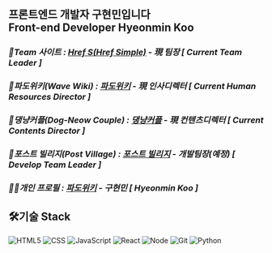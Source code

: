 <h2> 프론트엔드 개발자 구현민입니다<br>
Front-end Developer Hyeonmin Koo</h2>

<p>
  <em>
    <h3>
      📢Team 사이트 : <a href="https://hrefs.co.kr">Href S(Href Simple)</a> - 現 팀장 [ Current Team Leader ]
    </h3>
  </em>
  <em>
    <h3>
      🌊파도위키(Wave Wiki) : <a href="https://hrefs.co.kr/wavewiki">파도위키</a> - 現 인사디렉터 [ Current Human Resources Director ]
    </h3>
  </em>
  <em>
    <h3>
      🐶댕냥커플(Dog-Neow Couple) : <a href="#">댕냥커플</a> - 現 컨텐츠디렉터 [ Current Contents Director ]
    </h3>
  </em>
  <em>
    <h3>
      🏡포스트 빌리지(Post Village) : <a href="#">포스트 빌리지</a> - 개발팀장(예정) [ Develop Team Leader ]
    </h3>
  </em>
  <em>
    <h3>
      🙍‍♂️개인 프로필 : <a href="https://hrefs.co.kr/hrefs1_member.html">파도위키</a> - 구현민 [ Hyeonmin Koo ]
    </h3>
  </em>
  </p>
  
<h2> 🛠기술 Stack </h2>

![HTML5](https://img.shields.io/badge/-HTML5-F05032?style=for-the-badge&logo=html5&logoColor=ffffff)
![CSS](https://img.shields.io/badge/-CSS3-007ACC?style=for-the-badge&logo=css3)
![JavaScript](https://img.shields.io/badge/-JavaScript-F7DF1C?style=for-the-badge&logo=javascript&logoColor=ffffff)
![React](https://img.shields.io/badge/-React-222222?style=for-the-badge&logo=React)
![Node](https://img.shields.io/badge/-Node.js-43853d?style=for-the-badge&logo=Node.js&logoColor=white)
![Git](https://img.shields.io/badge/-Git-F05032?style=for-the-badge&logo=git&logoColor=ffffff)
![Python](https://img.shields.io/badge/-Python-fbff00?style=for-the-badge&logo=python&logoColor=ffffff&Color=ffffff&labelColor=007ACC&Color=ffffff)
      

<!--
**waterduck12/waterduck12** is a ✨ _special_ ✨ repository because its `README.md` (this file) appears on your GitHub profile.

Here are some ideas to get you started:

- 🔭 I’m currently working on ...
- 🌱 I’m currently learning ...
- 👯 I’m looking to collaborate on ...
- 🤔 I’m looking for help with ...
- 💬 Ask me about ...
- 📫 How to reach me: ...
- 😄 Pronouns: ...
- ⚡ Fun fact: ...
-->
